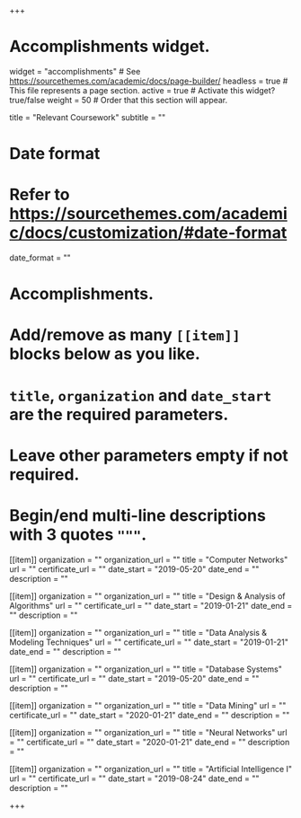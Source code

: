 +++
# Accomplishments widget.
widget = "accomplishments"  # See https://sourcethemes.com/academic/docs/page-builder/
headless = true  # This file represents a page section.
active = true  # Activate this widget? true/false
weight = 50  # Order that this section will appear.

title = "Relevant Coursework"
subtitle = ""

# Date format
#   Refer to https://sourcethemes.com/academic/docs/customization/#date-format
date_format = ""

# Accomplishments.
#   Add/remove as many `[[item]]` blocks below as you like.
#   `title`, `organization` and `date_start` are the required parameters.
#   Leave other parameters empty if not required.
#   Begin/end multi-line descriptions with 3 quotes `"""`.
  
[[item]]
  organization = ""
  organization_url = ""
  title = "Computer Networks"
  url = ""
  certificate_url = ""
  date_start = "2019-05-20"
  date_end = ""
  description = ""

[[item]]
  organization = ""
  organization_url = ""
  title = "Design & Analysis of Algorithms"
  url = ""
  certificate_url = ""
  date_start = "2019-01-21"
  date_end = ""
  description = ""

[[item]]
  organization = ""
  organization_url = ""
  title = "Data Analysis & Modeling Techniques"
  url = ""
  certificate_url = ""
  date_start = "2019-01-21"
  date_end = ""
  description = ""

[[item]]
  organization = ""
  organization_url = ""
  title = "Database Systems"
  url = ""
  certificate_url = ""
  date_start = "2019-05-20"
  date_end = ""
  description = ""

[[item]]
  organization = ""
  organization_url = ""
  title = "Data Mining"
  url = ""
  certificate_url = ""
  date_start = "2020-01-21"
  date_end = ""
  description = ""

[[item]]
  organization = ""
  organization_url = ""
  title = "Neural Networks"
  url = ""
  certificate_url = ""
  date_start = "2020-01-21"
  date_end = ""
  description = ""

[[item]]
  organization = ""
  organization_url = ""
  title = "Artificial Intelligence I"
  url = ""
  certificate_url = ""
  date_start = "2019-08-24"
  date_end = ""
  description = ""

+++

